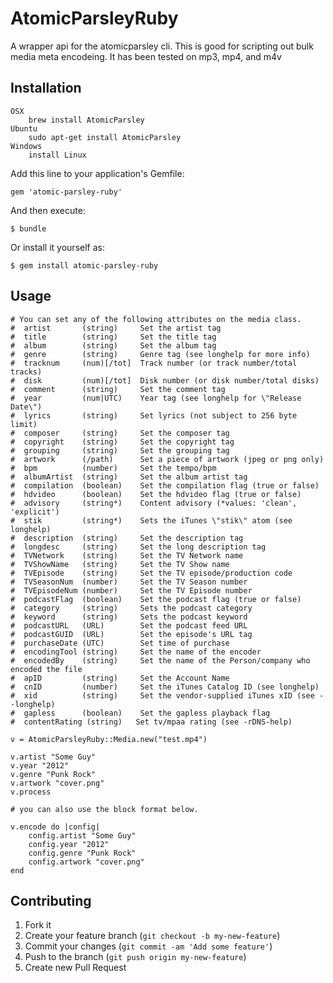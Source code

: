 # AtomicParsleyRuby

A wrapper api for the atomicparsley cli. This is good for scripting out bulk media meta encodeing. It has been tested on mp3, mp4, and m4v

## Installation

    OSX
        brew install AtomicParsley
    Ubuntu
        sudo apt-get install AtomicParsley
    Windows
        install Linux

Add this line to your application's Gemfile:

    gem 'atomic-parsley-ruby'

And then execute:

    $ bundle

Or install it yourself as:

    $ gem install atomic-parsley-ruby

## Usage
    # You can set any of the following attributes on the media class.
    #  artist       (string)     Set the artist tag
    #  title        (string)     Set the title tag
    #  album        (string)     Set the album tag
    #  genre        (string)     Genre tag (see longhelp for more info)
    #  tracknum     (num)[/tot]  Track number (or track number/total tracks)
    #  disk         (num)[/tot]  Disk number (or disk number/total disks)
    #  comment      (string)     Set the comment tag
    #  year         (num|UTC)    Year tag (see longhelp for \"Release Date\")
    #  lyrics       (string)     Set lyrics (not subject to 256 byte limit)
    #  composer     (string)     Set the composer tag
    #  copyright    (string)     Set the copyright tag
    #  grouping     (string)     Set the grouping tag
    #  artwork      (/path)      Set a piece of artwork (jpeg or png only)
    #  bpm          (number)     Set the tempo/bpm
    #  albumArtist  (string)     Set the album artist tag
    #  compilation  (boolean)    Set the compilation flag (true or false)
    #  hdvideo      (boolean)    Set the hdvideo flag (true or false)
    #  advisory     (string*)    Content advisory (*values: 'clean', 'explicit')
    #  stik         (string*)    Sets the iTunes \"stik\" atom (see longhelp)
    #  description  (string)     Set the description tag
    #  longdesc     (string)     Set the long description tag
    #  TVNetwork    (string)     Set the TV Network name
    #  TVShowName   (string)     Set the TV Show name
    #  TVEpisode    (string)     Set the TV episode/production code
    #  TVSeasonNum  (number)     Set the TV Season number
    #  TVEpisodeNum (number)     Set the TV Episode number
    #  podcastFlag  (boolean)    Set the podcast flag (true or false)
    #  category     (string)     Sets the podcast category
    #  keyword      (string)     Sets the podcast keyword
    #  podcastURL   (URL)        Set the podcast feed URL
    #  podcastGUID  (URL)        Set the episode's URL tag
    #  purchaseDate (UTC)        Set time of purchase
    #  encodingTool (string)     Set the name of the encoder
    #  encodedBy    (string)     Set the name of the Person/company who encoded the file
    #  apID         (string)     Set the Account Name
    #  cnID         (number)     Set the iTunes Catalog ID (see longhelp)
    #  xid          (string)     Set the vendor-supplied iTunes xID (see --longhelp)
    #  gapless      (boolean)    Set the gapless playback flag
    #  contentRating (string)   Set tv/mpaa rating (see -rDNS-help)

    v = AtomicParsleyRuby::Media.new("test.mp4")

    v.artist "Some Guy"
    v.year "2012"
    v.genre "Punk Rock"
    v.artwork "cover.png"
    v.process

    # you can also use the block format below.

    v.encode do |config|
        config.artist "Some Guy"
        config.year "2012"
        config.genre "Punk Rock"
        config.artwork "cover.png"
    end


## Contributing

1. Fork it
2. Create your feature branch (`git checkout -b my-new-feature`)
3. Commit your changes (`git commit -am 'Add some feature'`)
4. Push to the branch (`git push origin my-new-feature`)
5. Create new Pull Request
